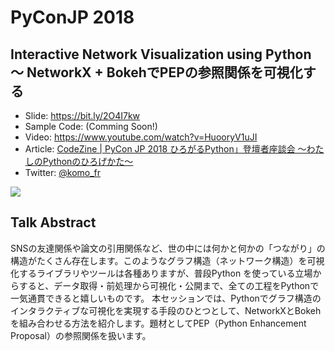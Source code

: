 # PyConJP 2018
## Interactive Network Visualization using Python 〜 NetworkX + BokehでPEPの参照関係を可視化する
- Slide: https://bit.ly/2O4I7kw
- Sample Code: (Comming Soon!) 
- Video: https://www.youtube.com/watch?v=HuooryV1uJI
- Article: [CodeZine | PyCon JP 2018 ひろがるPython」登壇者座談会 ～わたしのPythonのひろげかた～](https://codezine.jp/article/detail/11031)
- Twitter: [@komo_fr](https://twitter.com/komo_fr)

<a href="https://bit.ly/2O4I7kw"><img src="https://user-images.githubusercontent.com/31801148/45918482-99ea4480-bec2-11e8-95c9-b8f1aaaed4fa.png"></a>

## Talk Abstract
SNSの友達関係や論文の引用関係など、世の中には何かと何かの「つながり」の構造がたくさん存在します。このようなグラフ構造（ネットワーク構造）を可視化するライブラリやツールは各種ありますが、普段Python を使っている立場からすると、データ取得・前処理から可視化・公開まで、全ての工程をPythonで一気通貫できると嬉しいものです。 
本セッションでは、Pythonでグラフ構造のインタラクティブな可視化を実現する手段のひとつとして、NetworkXとBokehを組み合わせる方法を紹介します。題材としてPEP（Python Enhancement Proposal）の参照関係を扱います。

